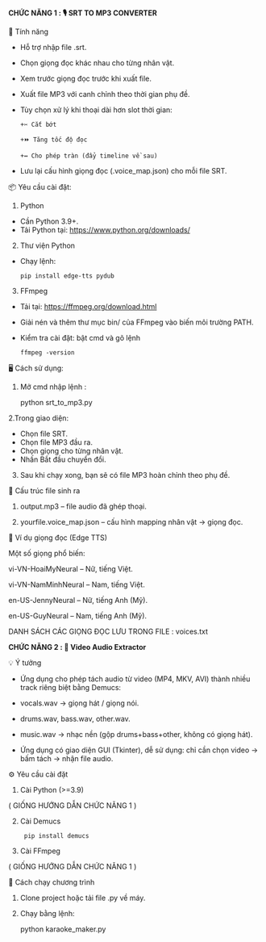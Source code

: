 **CHỨC NĂNG 1 : 🎙️ SRT TO MP3 CONVERTER**

🚀 Tính năng
- Hỗ trợ nhập file .srt.

- Chọn giọng đọc khác nhau cho từng nhân vật.

- Xem trước giọng đọc trước khi xuất file.

- Xuất file MP3 với canh chỉnh theo thời gian phụ đề.

- Tùy chọn xử lý khi thoại dài hơn slot thời gian:

      +✂️ Cắt bớt
    
      +⏩ Tăng tốc độ đọc
    
      +↔️ Cho phép tràn (đẩy timeline về sau)

- Lưu lại cấu hình giọng đọc (.voice_map.json) cho mỗi file SRT.

📦 Yêu cầu cài đặt:

1. Python
- Cần Python 3.9+.
- Tải Python tại: https://www.python.org/downloads/

2. Thư viện Python
- Chạy lệnh:

      pip install edge-tts pydub

3. FFmpeg
- Tải tại: https://ffmpeg.org/download.html
- Giải nén và thêm thư mục bin/ của FFmpeg vào biến môi trường PATH.
- Kiểm tra cài đặt: bật cmd và gõ lệnh

      ffmpeg -version

🖥️ Cách sử dụng:

1. Mở cmd nhập lệnh :

    python srt_to_mp3.py

2.Trong giao diện:
- Chọn file SRT.
- Chọn file MP3 đầu ra.
- Chọn giọng cho từng nhân vật.
- Nhấn Bắt đầu chuyển đổi.

3. Sau khi chạy xong, bạn sẽ có file MP3 hoàn chỉnh theo phụ đề.

📂 Cấu trúc file sinh ra

1. output.mp3 – file audio đã ghép thoại.

2. yourfile.voice_map.json – cấu hình mapping nhân vật → giọng đọc.

🎯 Ví dụ giọng đọc (Edge TTS)

Một số giọng phổ biến:

vi-VN-HoaiMyNeural – Nữ, tiếng Việt.

vi-VN-NamMinhNeural – Nam, tiếng Việt.

en-US-JennyNeural – Nữ, tiếng Anh (Mỹ).

en-US-GuyNeural – Nam, tiếng Anh (Mỹ).

DANH SÁCH CÁC GIỌNG ĐỌC LƯU TRONG FILE : voices.txt

**CHỨC NĂNG 2 : 🎵 Video Audio Extractor**

💡 Ý tưởng

- Ứng dụng cho phép tách audio từ video (MP4, MKV, AVI) thành nhiều track riêng biệt bằng Demucs:

+ vocals.wav → giọng hát / giọng nói.

+ drums.wav, bass.wav, other.wav.

+ music.wav → nhạc nền (gộp drums+bass+other, không có giọng hát).

- Ứng dụng có giao diện GUI (Tkinter), dễ sử dụng: chỉ cần chọn video → bấm tách → nhận file audio.

⚙️ Yêu cầu cài đặt

1. Cài Python (>=3.9)

( GIỐNG HƯỚNG DẪN CHỨC NĂNG 1 )

2. Cài Demucs

        pip install demucs
3. Cài FFmpeg

( GIỐNG HƯỚNG DẪN CHỨC NĂNG 1 )

🚀 Cách chạy chương trình

1. Clone project hoặc tải file .py về máy.

2. Chạy bằng lệnh:

    python karaoke_maker.py
   
